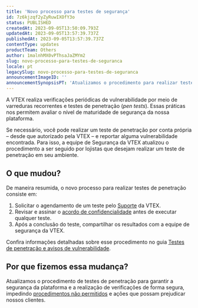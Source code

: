 ```yaml
---
title: 'Novo processo para testes de segurança'
id: 7z6kjzqf2yZyRuwIXOfY3o
status: PUBLISHED
createdAt: 2023-09-05T13:50:09.793Z
updatedAt: 2023-09-05T13:57:39.737Z
publishedAt: 2023-09-05T13:57:39.737Z
contentType: updates
productTeam: Others
author: 1malnhMX0vPThsaJaZMYm2
slug: novo-processo-para-testes-de-seguranca
locale: pt
legacySlug: novo-processo-para-testes-de-seguranca
announcementImageID: ''
announcementSynopsisPT: 'Atualizamos o procedimento para realizar testes de penetração com o objetivo de torná-lo ainda mais seguro.'
---
```


A VTEX realiza verificações periódicas de vulnerabilidade por meio de varreduras recorrentes e testes de penetração (_pen tests_). Essas práticas nos permitem avaliar o nível de maturidade de segurança da nossa plataforma.

Se necessário, você pode realizar um teste de penetração por conta própria – desde que autorizado pela VTEX – e reportar alguma vulnerabilidade encontrada. Para isso, a equipe de Segurança da VTEX atualizou o procedimento a ser seguido por lojistas que desejam realizar um teste de penetração em seu ambiente.

## O que mudou?

De maneira resumida, o novo processo para realizar testes de penetração consiste em:

1. Solicitar o agendamento de um teste pelo [Suporte](https://help.vtex.com/pt/support) da VTEX.
2. Revisar e assinar o [acordo de confidencialidade](https://assets.ctfassets.net/alneenqid6w5/5iw8rN7CdSn7PHKvMMcO19/ab46ae4025d506e052dcef5974f9007f/Pentest_NDA_.zip) antes de executar qualquer teste.
3. Após a conclusão do teste, compartilhar os resultados com a equipe de segurança da VTEX.

Confira informações detalhadas sobre esse procedimento no guia [Testes de penetração e avisos de vulnerabilidade](https://help.vtex.com/pt/tutorial/testes-de-penetracao-e-aviso-de-vulnerabilidade--6jodF6s1I50Fg84ZwutOCb).

## Por que fizemos essa mudança?

Atualizamos o procedimento de testes de penetração para garantir a segurança da plataforma e a realização de verificações de forma segura, impedindo [procedimentos não permitidos](https://help.vtex.com/pt/tutorial/testes-de-penetracao-e-aviso-de-vulnerabilidade--6jodF6s1I50Fg84ZwutOCb#procedimentos-nao-permitidos) e ações que possam prejudicar nossos clientes.
